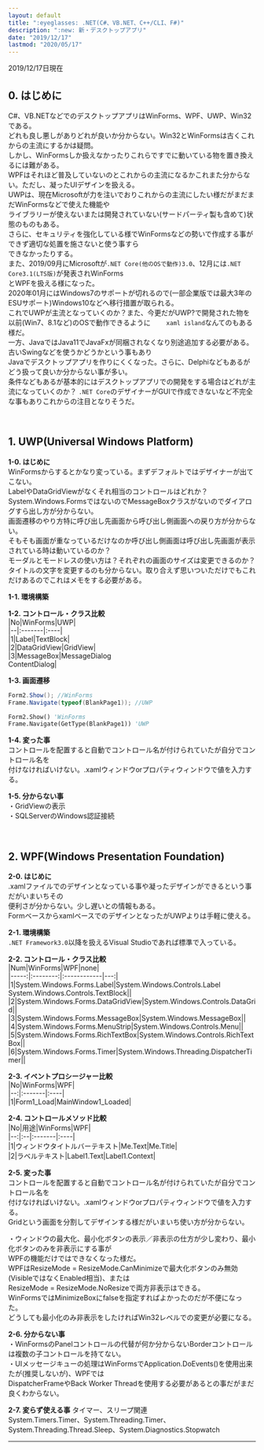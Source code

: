 ```yaml
---
layout: default
title: ":eyeglasses: .NET(C#、VB.NET、C++/CLI、F#)"
description: ":new: 新・デスクトップアプリ"
date: "2019/12/17"
lastmod: "2020/05/17"
---
```


2019/12/17日現在  

## 0. はじめに

C#、VB.NETなどでのデスクトップアプリはWinForms、WPF、UWP、Win32である。  
どれも良し悪しがありどれが良いか分からない。Win32とWinFormsは古くこれからの主流にするかは疑問。  
しかし、WinFormsしか扱えなかったりこれらですでに動いている物を置き換えるには難がある。  
WPFはそれほど普及していないのとこれからの主流になるかこれまた分からない。ただし、凝ったUIデザインを扱える。  
UWPは、現在Microsoftが力を注いでおりこれからの主流にしたい様だがまだまだWinFormsなどで使えた機能や  
ライブラリーが使えないまたは開発されていない(サードパーティ製も含めて)状態のものもある。  
さらに、セキュリティを強化している様でWinFormsなどの勢いで作成する事ができず適切な処置を施さないと使う事すら  
できなかったりする。  
また、2019/09月にMicrosoftが`.NET Core(他のOSで動作)3.0`、12月には`.NET Core3.1(LTS版)`が発表されWinForms  
とWPFを扱える様になった。  
2020年01月にはWindows7のサポートが切れるので(一部企業版では最大3年のESUサポート)Windows10などへ移行措置が取られる。  
これでUWPが主流となっていくのか？また、今更だがUWP?で開発された物を以前(Win7、8.1など)のOSで動作できるように　　
`xaml island`なんてのもある様だ。  
一方、JavaではJava11でJavaFxが同梱されなくなり別途追加する必要がある。古いSwingなどを使うかどうかという事もあり  
Javaでデスクトップアプリを作りにくくなった。さらに、Delphiなどもあるがどう扱って良いか分からない事が多い。  
条件などもあるが基本的にはデスクトップアプリでの開発をする場合はどれが主流になっていくのか？
`.NET Core`のデザイナーがGUIで作成できないなど不完全な事もありこれからの注目となりそうだ。  

<br />

## 1. UWP(Universal Windows Platform)

**1-0. はじめに**  
WinFormsからするとかなり変っている。まずデフォルトではデザイナーが出てこない。  
LabelやDataGridViewがなくそれ相当のコントロールはどれか？  
System.Windows.FormsではないのでMessageBoxクラスがないのでダイアログすら出し方が分からない。  
画面遷移のやり方特に呼び出し先画面から呼び出し側画面への戻り方が分からない。  
そもそも画面が重なっているだけなのか呼び出し側画面は呼び出し先画面が表示されている時は動いているのか？  
モーダルとモードレスの使い方は？それぞれの画面のサイズは変更できるのか？  
タイトルの文字を変更するのも分からない。取り合えず思いついただけでもこれだけあるのでこれはメモをする必要がある。  

**1-1. 環境構築**  

**1-2. コントロール・クラス比較**  
|No|WinForms|UWP|  
\|--\|:-------\|:----\|  
|1|Label|TextBlock|  
|2|DataGridView|GridView|  
|3|MessageBox|MessageDialog<br />ContentDialog|  

**1-3. 画面遷移**  

```csharp
Form2.Show(); //WinForms
Frame.Navigate(typeof(BlankPage1)); //UWP
```

```vb
Form2.Show() 'WinForms
Frame.Navigate(GetType(BlankPage1)) 'UWP
```

**1-4. 変った事**  
コントロールを配置すると自動でコントロール名が付けられていたが自分でコントロール名を  
付けなければいけない。.xamlウィンドウorプロパティウィンドウで値を入力する。    

**1-5. 分からない事**  
・GridViewの表示  
・SQLServerのWindows認証接続  

<br />

## 2. WPF(Windows Presentation Foundation)

**2-0. はじめに**  
.xamlファイルでのデザインとなっている事や凝ったデザインができるという事だがいまいちその  
便利さが分からない。少し遅いとの情報もある。  
FormベースからxamlベースでのデザインとなったがUWPよりは手軽に使える。  

**2-1. 環境構築**  
`.NET Framework3.0`以降を扱えるVisual Studioであれば標準で入っている。  

**2-2. コントロール・クラス比較**  
|Num|WinForms|WPF|none|  
|-----:|:--------:|:------------|---:|  
|1|System.Windows.Forms.Label|System.Windows.Controls.Label<br />System.Windows.Controls.TextBlock||  
|2|System.Windows.Forms.DataGridView|System.Windows.Controls.DataGrid||  
|3|System.Windows.Forms.MessageBox|System.Windows.MessageBox||  
|4|System.Windows.Forms.MenuStrip|System.Windows.Controls.Menu||  
|5|System.Windows.Forms.RichTextBox|System.Windows.Controls.RichTextBox||  
|6|System.Windows.Forms.Timer|System.Windows.Threading.DispatcherTimer||

**2-3. イベントプロシージャー比較**  
|No|WinForms|WPF|  
\|--:\|:-------\|:----\|  
|1|Form1_Load|MainWindow1_Loaded|  

**2-4. コントロールメソッド比較**  
|No|用途|WinForms|WPF|  
|--:|:--|:-------|:----|  
|1|ウィンドウタイトルバーテキスト|Me.Text|Me.Title|  
|2|ラベルテキスト|Label1.Text|Label1.Context|  

**2-5. 変った事**  
コントロールを配置すると自動でコントロール名が付けられていたが自分でコントロール名を  
付けなければいけない。.xamlウィンドウorプロパティウィンドウで値を入力する。  
Gridという画面を分割してデザインする様だがいまいち使い方が分からない。

・ウィンドウの最大化、最小化ボタンの表示／非表示の仕方が少し変わり、最小化ボタンのみを非表示にする事が  
WPFの機能だけではできなくなった様だ。  
WPFはResizeMode = ResizeMode.CanMinimizeで最大化ボタンのみ無効(VisibleではなくEnabled相当)、または  
ResizeMode = ResizeMode.NoResizeで両方非表示はできる。  
WinFormsではMinimizeBoxにfalseを指定すればよかったのだが不便になった。  
どうしても最小化のみ非表示をしたければWin32レベルでの変更が必要になる。  

**2-6. 分からない事**  
・WinFormsのPanelコントロールの代替が何か分からないBorderコントロールは複数の子コントロールを持てない。  
・UIメッセージキューの処理はWinFormsでApplication.DoEvents()を使用出来たが(推奨しないが)、WPFでは  
DispatcherFrameやBack Worker Threadを使用する必要があるとの事だがまだ良くわからない。  

**2-7. 変らず使える事**
タイマー、スリープ関連  
System.Timers.Timer、System.Threading.Timer、System.Threading.Thread.Sleep、System.Diagnostics.Stopwatch  

* * *
